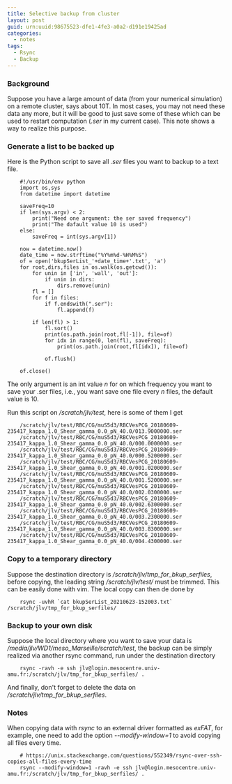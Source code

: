 ```yaml
---
title: Selective backup from cluster
layout: post
guid: urn:uuid:98675523-dfe1-4fe3-a0a2-d191e19425ad
categories:
  - notes
tags:
  - Rsync
  - Backup
---
```


### Background
Suppose you have a large amount of data (from your numerical simulation) on a remote cluster, says about 10T. 
In most cases, you may not need these data any more, but it will be good to just save some of these which can be used to restart computation (_.ser_  in my current case).
This note shows a way to realize this purpose.

### Generate a list to be backed up
Here is the Python script to save all _.ser_ files you want to backup to a text file.
```
    #!/usr/bin/env python
    import os,sys 
    from datetime import datetime
    
    saveFreq=10
    if len(sys.argv) < 2:
        print("Need one argument: the ser saved frequency")
        print("The dafault value 10 is used")
    else:
        saveFreq = int(sys.argv[1])
    
    now = datetime.now()
    date_time = now.strftime("%Y%m%d-%H%M%S")
    of = open('bkupSerList_'+date_time+'.txt', 'a')
    for root,dirs,files in os.walk(os.getcwd()): 
        for unin in ['in', 'wall', 'out']:
            if unin in dirs:
                dirs.remove(unin)
        fl = []
        for f in files: 
            if f.endswith(".ser"):
                fl.append(f)
        
        if len(fl) > 1:
            fl.sort()
            print(os.path.join(root,fl[-1]), file=of)
            for idx in range(0, len(fl), saveFreq):
                print(os.path.join(root,fl[idx]), file=of)
    
            of.flush()
    
    of.close()
```

The only argument is an int value _n_ for on which frequency you want to save your .ser files, 
i.e., you want save one file every _n_ files, the default value is 10.

Run this script on _/scratch/jlv/test_, here is some of them I get 
```
    /scratch/jlv/test/RBC/CG/muS5d3/RBCVesPCG_20180609-235417_kappa_1.0_Shear_gamma_0.0_pN_40.0/013.9000000.ser
    /scratch/jlv/test/RBC/CG/muS5d3/RBCVesPCG_20180609-235417_kappa_1.0_Shear_gamma_0.0_pN_40.0/000.0000000.ser
    /scratch/jlv/test/RBC/CG/muS5d3/RBCVesPCG_20180609-235417_kappa_1.0_Shear_gamma_0.0_pN_40.0/000.5200000.ser
    /scratch/jlv/test/RBC/CG/muS5d3/RBCVesPCG_20180609-235417_kappa_1.0_Shear_gamma_0.0_pN_40.0/001.0200000.ser
    /scratch/jlv/test/RBC/CG/muS5d3/RBCVesPCG_20180609-235417_kappa_1.0_Shear_gamma_0.0_pN_40.0/001.5200000.ser
    /scratch/jlv/test/RBC/CG/muS5d3/RBCVesPCG_20180609-235417_kappa_1.0_Shear_gamma_0.0_pN_40.0/002.0300000.ser
    /scratch/jlv/test/RBC/CG/muS5d3/RBCVesPCG_20180609-235417_kappa_1.0_Shear_gamma_0.0_pN_40.0/002.6300000.ser
    /scratch/jlv/test/RBC/CG/muS5d3/RBCVesPCG_20180609-235417_kappa_1.0_Shear_gamma_0.0_pN_40.0/003.2300000.ser
    /scratch/jlv/test/RBC/CG/muS5d3/RBCVesPCG_20180609-235417_kappa_1.0_Shear_gamma_0.0_pN_40.0/003.8300000.ser
    /scratch/jlv/test/RBC/CG/muS5d3/RBCVesPCG_20180609-235417_kappa_1.0_Shear_gamma_0.0_pN_40.0/004.4300000.ser
```


### Copy to a temporary directory
Suppose the destination directory is _/scratch/jlv/tmp_for_bkup_serfiles_, before copying, 
the leading string _/scratch/jlv/test/_ must be trimmed. This can be easily done with vim.
The local copy can then de done by
```
    rsync -uvhR `cat bkupSerList_20210623-152003.txt` /scratch/jlv/tmp_for_bkup_serfiles/
```


### Backup to your own disk
Suppose the local directory where you want to save your data is _/media/jlv/WD1/meso_Marseille/scratch/test_,
the backup can be simply realized via another rsync command, run under the destination directory
```
    rsync -ravh -e ssh jlv@login.mesocentre.univ-amu.fr:/scratch/jlv/tmp_for_bkup_serfiles/ .
```

And finally, don't forget to delete the data on _/scratch/jlv/tmp_for_bkup_serfiles_.

### Notes
When copying data with _rsync_ to an external driver formatted as _exFAT_, for example, one need to add 
the option _--modify-window=1_ to avoid copying all files every time.
```
    # https://unix.stackexchange.com/questions/552349/rsync-over-ssh-copies-all-files-every-time
    rsync --modify-window=1 -ravh -e ssh jlv@login.mesocentre.univ-amu.fr:/scratch/jlv/tmp_for_bkup_serfiles/ .
```

